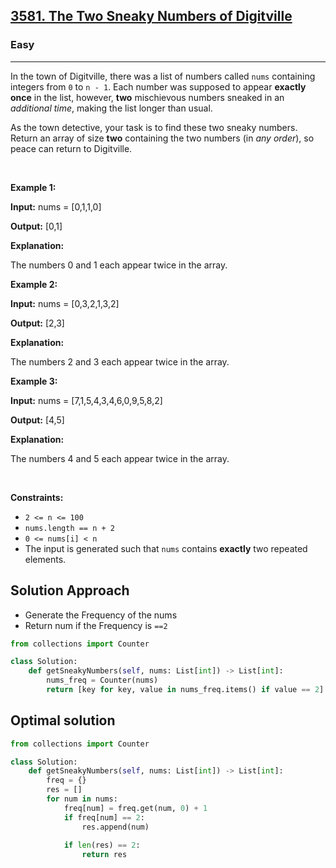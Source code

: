 <h2><a href="https://leetcode.com/problems/the-two-sneaky-numbers-of-digitville">3581. The Two Sneaky Numbers of Digitville</a></h2><h3>Easy</h3><hr><p>In the town of Digitville, there was a list of numbers called <code>nums</code> containing integers from <code>0</code> to <code>n - 1</code>. Each number was supposed to appear <strong>exactly once</strong> in the list, however, <strong>two</strong> mischievous numbers sneaked in an <em>additional time</em>, making the list longer than usual.<!-- notionvc: c37cfb04-95eb-4273-85d5-3c52d0525b95 --></p>

<p>As the town detective, your task is to find these two sneaky numbers. Return an array of size <strong>two</strong> containing the two numbers (in <em>any order</em>), so peace can return to Digitville.<!-- notionvc: 345db5be-c788-4828-9836-eefed31c982f --></p>

<p>&nbsp;</p>
<p><strong class="example">Example 1:</strong></p>

<div class="example-block">
<p><strong>Input:</strong> <span class="example-io">nums = [0,1,1,0]</span></p>

<p><strong>Output:</strong> <span class="example-io">[0,1]</span></p>

<p><strong>Explanation:</strong></p>

<p>The numbers 0 and 1 each appear twice in the array.</p>
</div>

<p><strong class="example">Example 2:</strong></p>

<div class="example-block">
<p><strong>Input:</strong> <span class="example-io">nums = [0,3,2,1,3,2]</span></p>

<p><strong>Output:</strong> <span class="example-io">[2,3]</span></p>

<p><strong>Explanation: </strong></p>

<p>The numbers 2 and 3 each appear twice in the array.</p>
</div>

<p><strong class="example">Example 3:</strong></p>

<div class="example-block">
<p><strong>Input:</strong> <span class="example-io">nums = [7,1,5,4,3,4,6,0,9,5,8,2]</span></p>

<p><strong>Output:</strong> <span class="example-io">[4,5]</span></p>

<p><strong>Explanation: </strong></p>

<p>The numbers 4 and 5 each appear twice in the array.</p>
</div>

<p>&nbsp;</p>
<p><strong>Constraints:</strong></p>

<ul>
	<li data-stringify-border="0" data-stringify-indent="1"><code>2 &lt;= n &lt;= 100</code></li>
	<li data-stringify-border="0" data-stringify-indent="1"><code>nums.length == n + 2</code></li>
	<li data-stringify-border="0" data-stringify-indent="1"><code data-stringify-type="code">0 &lt;= nums[i] &lt; n</code></li>
	<li data-stringify-border="0" data-stringify-indent="1">The input is generated such that <code>nums</code> contains <strong>exactly</strong> two repeated elements.</li>
</ul>

## Solution Approach 
* Generate the Frequency of the nums 
* Return num if the Frequency is `==2`

```python
from collections import Counter 

class Solution:
    def getSneakyNumbers(self, nums: List[int]) -> List[int]:
        nums_freq = Counter(nums)
        return [key for key, value in nums_freq.items() if value == 2]
```

## Optimal solution

```python
from collections import Counter 

class Solution:
    def getSneakyNumbers(self, nums: List[int]) -> List[int]:
        freq = {}
        res = []
        for num in nums:
            freq[num] = freq.get(num, 0) + 1
            if freq[num] == 2:
                res.append(num)
            
            if len(res) == 2:
                return res
```
